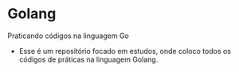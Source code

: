 # Golang
Praticando códigos na linguagem Go

- Esse é um repositório focado em estudos, onde coloco todos os códigos de práticas na linguagem Golang. 

